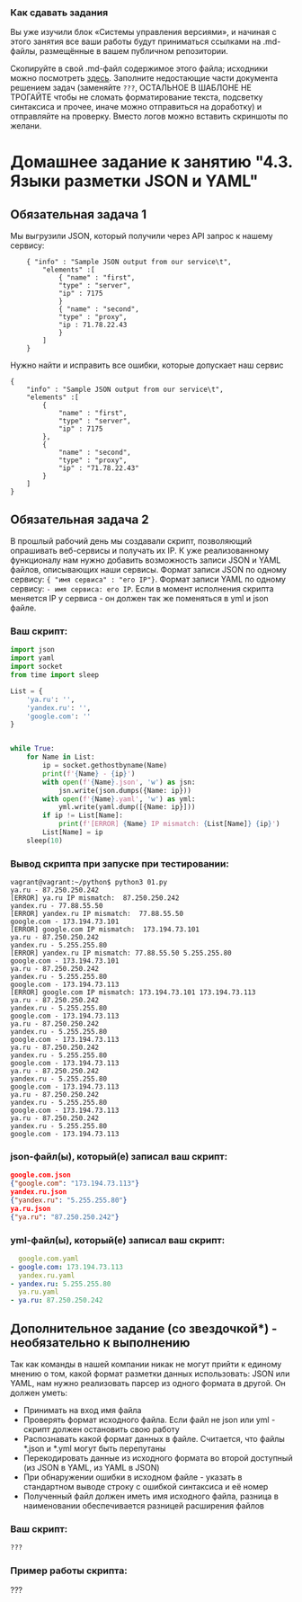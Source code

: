 ### Как сдавать задания

Вы уже изучили блок «Системы управления версиями», и начиная с этого занятия все ваши работы будут приниматься ссылками на .md-файлы, размещённые в вашем публичном репозитории.

Скопируйте в свой .md-файл содержимое этого файла; исходники можно посмотреть [здесь](https://raw.githubusercontent.com/netology-code/sysadm-homeworks/devsys10/04-script-03-yaml/README.md). Заполните недостающие части документа решением задач (заменяйте `???`, ОСТАЛЬНОЕ В ШАБЛОНЕ НЕ ТРОГАЙТЕ чтобы не сломать форматирование текста, подсветку синтаксиса и прочее, иначе можно отправиться на доработку) и отправляйте на проверку. Вместо логов можно вставить скриншоты по желани.

# Домашнее задание к занятию "4.3. Языки разметки JSON и YAML"


## Обязательная задача 1
Мы выгрузили JSON, который получили через API запрос к нашему сервису:
```
    { "info" : "Sample JSON output from our service\t",
        "elements" :[
            { "name" : "first",
            "type" : "server",
            "ip" : 7175 
            }
            { "name" : "second",
            "type" : "proxy",
            "ip : 71.78.22.43
            }
        ]
    }
```
  Нужно найти и исправить все ошибки, которые допускает наш сервис
```
{ 
    "info" : "Sample JSON output from our service\t",
    "elements" :[
        { 
            "name" : "first",
            "type" : "server",
            "ip" : 7175 
        },
        { 
            "name" : "second",            
            "type" : "proxy",
            "ip" : "71.78.22.43"
        }
    ]
}
```
## Обязательная задача 2
В прошлый рабочий день мы создавали скрипт, позволяющий опрашивать веб-сервисы и получать их IP. К уже реализованному функционалу нам нужно добавить возможность записи JSON и YAML файлов, описывающих наши сервисы. Формат записи JSON по одному сервису: `{ "имя сервиса" : "его IP"}`. Формат записи YAML по одному сервису: `- имя сервиса: его IP`. Если в момент исполнения скрипта меняется IP у сервиса - он должен так же поменяться в yml и json файле.

### Ваш скрипт:
```python
import json
import yaml
import socket
from time import sleep

List = {
    'ya.ru': '',
    'yandex.ru': '',
    'google.com': ''
}


while True:
    for Name in List:
        ip = socket.gethostbyname(Name)
        print(f'{Name} - {ip}')
        with open(f'{Name}.json', 'w') as jsn:
            jsn.write(json.dumps({Name: ip}))
        with open(f'{Name}.yaml', 'w') as yml:
            yml.write(yaml.dump([{Name: ip}]))
        if ip != List[Name]:
            print(f'[ERROR] {Name} IP mismatch: {List[Name]} {ip}')
        List[Name] = ip
    sleep(10)

```

### Вывод скрипта при запуске при тестировании:
```
vagrant@vagrant:~/python$ python3 01.py
ya.ru - 87.250.250.242
[ERROR] ya.ru IP mismatch:  87.250.250.242
yandex.ru - 77.88.55.50
[ERROR] yandex.ru IP mismatch:  77.88.55.50
google.com - 173.194.73.101
[ERROR] google.com IP mismatch:  173.194.73.101
ya.ru - 87.250.250.242
yandex.ru - 5.255.255.80
[ERROR] yandex.ru IP mismatch: 77.88.55.50 5.255.255.80
google.com - 173.194.73.101
ya.ru - 87.250.250.242
yandex.ru - 5.255.255.80
google.com - 173.194.73.113
[ERROR] google.com IP mismatch: 173.194.73.101 173.194.73.113
ya.ru - 87.250.250.242
yandex.ru - 5.255.255.80
google.com - 173.194.73.113
ya.ru - 87.250.250.242
yandex.ru - 5.255.255.80
google.com - 173.194.73.113
ya.ru - 87.250.250.242
yandex.ru - 5.255.255.80
google.com - 173.194.73.113
ya.ru - 87.250.250.242
yandex.ru - 5.255.255.80
google.com - 173.194.73.113
ya.ru - 87.250.250.242
yandex.ru - 5.255.255.80
google.com - 173.194.73.113
ya.ru - 87.250.250.242
yandex.ru - 5.255.255.80
google.com - 173.194.73.113
```

### json-файл(ы), который(е) записал ваш скрипт:
```json
google.com.json
{"google.com": "173.194.73.113"}
yandex.ru.json
{"yandex.ru": "5.255.255.80"}
ya.ru.json
{"ya.ru": "87.250.250.242"}
```

### yml-файл(ы), который(е) записал ваш скрипт:
```yaml
  google.com.yaml
- google.com: 173.194.73.113
  yandex.ru.yaml
- yandex.ru: 5.255.255.80
  ya.ru.yaml
- ya.ru: 87.250.250.242
```

## Дополнительное задание (со звездочкой*) - необязательно к выполнению

Так как команды в нашей компании никак не могут прийти к единому мнению о том, какой формат разметки данных использовать: JSON или YAML, нам нужно реализовать парсер из одного формата в другой. Он должен уметь:
   * Принимать на вход имя файла
   * Проверять формат исходного файла. Если файл не json или yml - скрипт должен остановить свою работу
   * Распознавать какой формат данных в файле. Считается, что файлы *.json и *.yml могут быть перепутаны
   * Перекодировать данные из исходного формата во второй доступный (из JSON в YAML, из YAML в JSON)
   * При обнаружении ошибки в исходном файле - указать в стандартном выводе строку с ошибкой синтаксиса и её номер
   * Полученный файл должен иметь имя исходного файла, разница в наименовании обеспечивается разницей расширения файлов

### Ваш скрипт:
```python
???
```

### Пример работы скрипта:
???